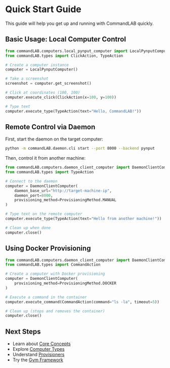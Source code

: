 # Quick Start Guide

This guide will help you get up and running with CommandLAB quickly.

## Basic Usage: Local Computer Control

```python
from commandLAB.computers.local_pynput_computer import LocalPynputComputer
from commandLAB.types import ClickAction, TypeAction

# Create a computer instance
computer = LocalPynputComputer()

# Take a screenshot
screenshot = computer.get_screenshot()

# Click at coordinates (100, 100)
computer.execute_click(ClickAction(x=100, y=100))

# Type text
computer.execute_type(TypeAction(text="Hello, CommandLAB!"))
```

## Remote Control via Daemon

First, start the daemon on the target computer:

```bash
python -m commandLAB.daemon.cli start --port 8000 --backend pynput
```

Then, control it from another machine:

```python
from commandLAB.computers.daemon_client_computer import DaemonClientComputer, ProvisioningMethod
from commandLAB.types import TypeAction

# Connect to the daemon
computer = DaemonClientComputer(
    daemon_base_url="http://target-machine-ip",
    daemon_port=8000,
    provisioning_method=ProvisioningMethod.MANUAL
)

# Type text on the remote computer
computer.execute_type(TypeAction(text="Hello from another machine!"))

# Clean up when done
computer.close()
```

## Using Docker Provisioning

```python
from commandLAB.computers.daemon_client_computer import DaemonClientComputer, ProvisioningMethod
from commandLAB.types import CommandAction

# Create a computer with Docker provisioning
computer = DaemonClientComputer(
    provisioning_method=ProvisioningMethod.DOCKER
)

# Execute a command in the container
computer.execute_command(CommandAction(command="ls -la", timeout=5))

# Clean up (stops and removes the container)
computer.close()
```

## Next Steps

- Learn about [Core Concepts](concepts/index.md)
- Explore [Computer Types](concepts/computers.md)
- Understand [Provisioners](concepts/provisioners.md)
- Try the [Gym Framework](concepts/gym.md)